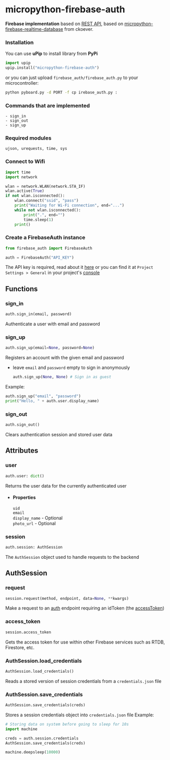 # micropython-firebase-auth

**Firebase implementation** based on [REST API](https://firebase.google.com/docs/reference/rest/database), based on [micropython-firebase-realtime-database](https://github.com/ckoever/micropython-firebase-realtime-database) from ckoever.

### Installation
You can use **uPip** to install library from **PyPi**
```python
import upip
upip.install("micropython-firebase-auth")
```
or you can just upload `firebase_auth/firebase_auth.py` to your microcontroller:
```bash
python pyboard.py -d PORT -f cp irebase_auth.py :
```

### Commands that are implemented
```
- sign_in
- sign_out
- sign_up
```
### Required modules
```
ujson, urequests, time, sys
```

### Connect to Wifi
```python
import time
import network

wlan = network.WLAN(network.STA_IF)
wlan.active(True)
if not wlan.isconnected():
    wlan.connect("ssid", "pass")
    print("Waiting for Wi-Fi connection", end="...")
    while not wlan.isconnected():
        print(".", end="")
        time.sleep(1)
    print()
```
### Create a FirebaseAuth instance
```python
from firebase_auth import FirebaseAuth

auth = FirebaseAuth("API_KEY")
```
The API key is required, read about it [here](https://firebase.google.com/docs/projects/api-keys#find-api-keys)
or you can find it at `Project Settings > General` in your project's [console](https://console.firebase.google.com)
## Functions
### sign_in
```python
auth.sign_in(email, password)
```
Authenticate a user with email and password
### sign_up
```python
auth.sign_up(email=None, password=None)
```
Registers an account with the given email and password
  - leave `email` and `password` empty to sign in anonymously
  
    ```python
    auth.sign_up(None, None) # Sign in as guest
    ```
  Example:
  ```python
  auth.sign_up("email", "password")
  print("Hello, " + auth.user.display_name)
  ```
### sign_out
```python
auth.sign_out()
```
Clears authentication session and stored user data
## Attributes
### user
```python
auth.user: dict()
```
Returns the user data for the currently authenticated user  
  - #### Properties  
      `uid`  
      `email`  
      `display_name` - Optional  
      `photo_url` - Optional  
### session
```python
auth.session: AuthSession
```
The `AuthSession` object used to handle requests to the backend

## AuthSession
### request
```python
session.request(method, endpoint, data=None, **kwargs)
```
Make a request to an [auth](https://firebase.google.com/docs/reference/rest/auth) endpoint requiring an idToken (the [accessToken](#access_token))
### access_token
```python
session.access_token
```
Gets the access token for use within other Firebase services such as RTDB, Firestore, etc.
### AuthSession.load_credentials
```python
AuthSession.load_credentials()
```
Reads a stored version of session credentials from a `credentials.json` file
### AuthSession.save_credentials
```python
AuthSession.save_credentials(creds)
```
Stores a session credentials object into `credentials.json` file
Example:
```python
# Storing data on system before going to sleep for 10s
import machine

creds = auth.session.credentials
AuthSession.save_credentials(creds)

machine.deepsleep(10000)
```
